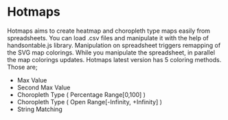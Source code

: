 # Hotmaps
Hotmaps aims to create heatmap and choropleth type maps easily from spreadsheets. You can load .csv files and manipulate it with the help of handsontable.js library. Manipulation on spreadsheet triggers remapping of the SVG map colorings. While you manipulate the spreadsheet,  in parallel the map colorings updates. Hotmaps latest version has 5 coloring methods. Those are;
- Max Value
- Second Max Value
- Choropleth Type ( Percentage Range[0,100] )
- Choropleth Type ( Open Range[-Infinity, +Infinity] ) 
- String Matching
